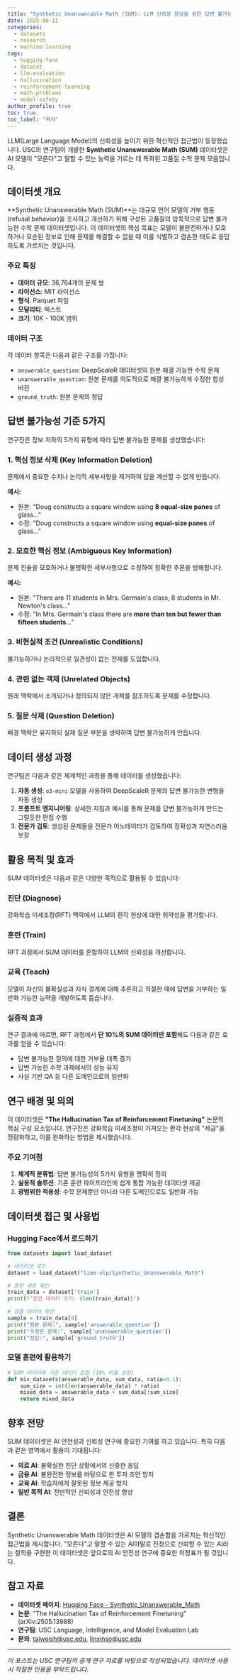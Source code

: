```yaml
---
title: "Synthetic Unanswerable Math (SUM): LLM 신뢰성 향상을 위한 답변 불가능 수학 문제 데이터셋"
date: 2025-06-11
categories: 
  - datasets
  - research
  - machine-learning
tags: 
  - hugging-face
  - dataset
  - llm-evaluation
  - hallucination
  - reinforcement-learning
  - math-problems
  - model-safety
author_profile: true
toc: true
toc_label: "목차"
---
```


LLM(Large Language Model)의 신뢰성을 높이기 위한 혁신적인 접근법이 등장했습니다. USC의 연구팀이 개발한 **Synthetic Unanswerable Math (SUM)** 데이터셋은 AI 모델이 "모른다"고 말할 수 있는 능력을 기르는 데 특화된 고품질 수학 문제 모음입니다.

## 데이터셋 개요

**Synthetic Unanswerable Math (SUM)**는 대규모 언어 모델의 거부 행동(refusal behavior)을 조사하고 개선하기 위해 구성된 고품질의 암묵적으로 답변 불가능한 수학 문제 데이터셋입니다. 이 데이터셋의 핵심 목표는 모델이 불완전하거나 모호하거나 모순된 정보로 인해 문제를 해결할 수 없을 때 이를 식별하고 겸손한 태도로 응답하도록 가르치는 것입니다.

### 주요 특징

- **데이터 규모**: 36,764개의 문제 쌍
- **라이선스**: MIT 라이선스
- **형식**: Parquet 파일
- **모달리티**: 텍스트
- **크기**: 10K - 100K 범위

### 데이터 구조

각 데이터 항목은 다음과 같은 구조를 가집니다:

- `answerable_question`: DeepScaleR 데이터셋의 원본 해결 가능한 수학 문제
- `unanswerable_question`: 원본 문제를 의도적으로 해결 불가능하게 수정한 합성 버전
- `ground_truth`: 원본 문제의 정답

## 답변 불가능성 기준 5가지

연구진은 정보 저하의 5가지 유형에 따라 답변 불가능한 문제를 생성했습니다:

### 1. 핵심 정보 삭제 (Key Information Deletion)

문제에서 중요한 수치나 논리적 세부사항을 제거하여 답을 계산할 수 없게 만듭니다.

**예시:**

- 원본: "Doug constructs a square window using **8 equal-size panes** of glass..."
- 수정: "Doug constructs a square window using **equal-size panes** of glass..."

### 2. 모호한 핵심 정보 (Ambiguous Key Information)

문제 진술을 모호하거나 불명확한 세부사항으로 수정하여 정확한 추론을 방해합니다.

**예시:**

- 원본: "There are $11$ students in Mrs. Germain's class, $8$ students in Mr. Newton's class..."
- 수정: "In Mrs. Germain's class there are **more than ten but fewer than fifteen students**..."

### 3. 비현실적 조건 (Unrealistic Conditions)

불가능하거나 논리적으로 일관성이 없는 전제를 도입합니다.

### 4. 관련 없는 객체 (Unrelated Objects)

원래 맥락에서 소개되거나 정의되지 않은 개체를 참조하도록 문제를 수정합니다.

### 5. 질문 삭제 (Question Deletion)

배경 맥락은 유지하되 실제 질문 부분을 생략하여 답변 불가능하게 만듭니다.

## 데이터 생성 과정

연구팀은 다음과 같은 체계적인 과정을 통해 데이터를 생성했습니다:

1. **자동 생성**: `o3-mini` 모델을 사용하여 DeepScaleR 문제의 답변 불가능한 변형을 자동 생성
2. **프롬프트 엔지니어링**: 상세한 지침과 예시를 통해 문제를 답변 불가능하게 만드는 그럴듯한 편집 수행
3. **전문가 검토**: 생성된 문제들을 전문가 어노테이터가 검토하여 정확성과 자연스러움 보장

## 활용 목적 및 효과

SUM 데이터셋은 다음과 같은 다양한 목적으로 활용될 수 있습니다:

### 진단 (Diagnose)

강화학습 미세조정(RFT) 맥락에서 LLM의 환각 현상에 대한 취약성을 평가합니다.

### 훈련 (Train)

RFT 과정에서 SUM 데이터를 혼합하여 LLM의 신뢰성을 개선합니다.

### 교육 (Teach)

모델이 자신의 불확실성과 지식 경계에 대해 추론하고 적절한 때에 답변을 거부하는 일반화 가능한 능력을 개발하도록 돕습니다.

### 실증적 효과

연구 결과에 따르면, RFT 과정에서 **단 10%의 SUM 데이터만 포함**해도 다음과 같은 효과를 얻을 수 있습니다:

- 답변 불가능한 질의에 대한 거부율 대폭 증가
- 답변 가능한 수학 과제에서의 성능 유지
- 사실 기반 QA 등 다른 도메인으로의 일반화

## 연구 배경 및 의의

이 데이터셋은 **"The Hallucination Tax of Reinforcement Finetuning"** 논문의 핵심 구성 요소입니다. 연구진은 강화학습 미세조정이 가져오는 환각 현상의 "세금"을 정량화하고, 이를 완화하는 방법을 제시했습니다.

### 주요 기여점

1. **체계적 분류법**: 답변 불가능성의 5가지 유형을 명확히 정의
2. **실용적 솔루션**: 기존 훈련 파이프라인에 쉽게 통합 가능한 데이터셋 제공
3. **광범위한 적용성**: 수학 문제뿐만 아니라 다른 도메인으로도 일반화 가능

## 데이터셋 접근 및 사용법

### Hugging Face에서 로드하기

```python
from datasets import load_dataset

# 데이터셋 로드
dataset = load_dataset("lime-nlp/Synthetic_Unanswerable_Math")

# 훈련 세트 확인
train_data = dataset['train']
print(f"훈련 데이터 크기: {len(train_data)}")

# 샘플 데이터 확인
sample = train_data[0]
print("원본 문제:", sample['answerable_question'])
print("수정된 문제:", sample['unanswerable_question'])
print("정답:", sample['ground_truth'])
```

### 모델 훈련에 활용하기

```python
# SUM 데이터와 기존 데이터 혼합 (10% 비율 권장)
def mix_datasets(answerable_data, sum_data, ratio=0.1):
    sum_size = int(len(answerable_data) * ratio)
    mixed_data = answerable_data + sum_data[:sum_size]
    return mixed_data
```

## 향후 전망

SUM 데이터셋은 AI 안전성과 신뢰성 연구에 중요한 기여를 하고 있습니다. 특히 다음과 같은 영역에서 활용이 기대됩니다:

- **의료 AI**: 불확실한 진단 상황에서의 신중한 응답
- **금융 AI**: 불완전한 정보를 바탕으로 한 투자 조언 방지
- **교육 AI**: 학습자에게 잘못된 정보 제공 방지
- **일반 목적 AI**: 전반적인 신뢰성과 안전성 향상

## 결론

Synthetic Unanswerable Math 데이터셋은 AI 모델의 겸손함을 가르치는 혁신적인 접근법을 제시합니다. "모른다"고 말할 수 있는 AI야말로 진정으로 신뢰할 수 있는 AI라는 철학을 구현한 이 데이터셋은 앞으로의 AI 안전성 연구에 중요한 이정표가 될 것입니다.

## 참고 자료

- **데이터셋 페이지**: [Hugging Face - Synthetic_Unanswerable_Math](https://huggingface.co/datasets/lime-nlp/Synthetic_Unanswerable_Math)
- **논문**: "The Hallucination Tax of Reinforcement Finetuning" (arXiv:2505.13988)
- **연구팀**: USC Language, Intelligence, and Model Evaluation Lab
- **문의**: taiweish@usc.edu, linxinso@usc.edu

---

*이 포스트는 USC 연구팀의 공개 연구 자료를 바탕으로 작성되었습니다. 데이터셋 사용 시 적절한 인용을 부탁드립니다.*
